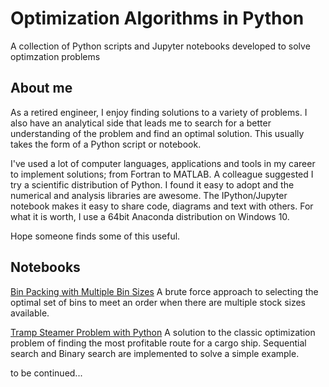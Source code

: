 # Optimization Algorithms in Python
A collection of Python scripts and Jupyter notebooks developed to solve optimzation problems

## About me
As a retired engineer, I enjoy finding solutions to a variety of problems. I also have an analytical side that leads me to search for a better understanding of the problem and find an optimal solution.   This usually takes the form of a Python script or notebook.

I've used a lot of computer languages, applications and tools in my career to implement solutions; from Fortran to MATLAB. A  colleague suggested I try a scientific distribution of Python.  I found it easy to adopt and the numerical and analysis libraries are awesome. The IPython/Jupyter notebook makes it easy to share code, diagrams and text with others.  For what it is worth, I use a 64bit Anaconda distribution on Windows 10.    

Hope someone finds some of this useful.

## Notebooks

[Bin Packing with Multiple Bin Sizes](notebooks/Bin_Packing_Multiple_Bin_Sizes.ipynb)
    A brute force approach to selecting the optimal set of bins to meet an order when there are multiple stock sizes available. 
    
[Tramp Steamer Problem with Python](notebooks/Tramp_Steamer.ipynb)
    A solution to the classic optimization problem of finding the most profitable route for a cargo ship. Sequential search and Binary search are implemented to solve a simple example.

to be continued...	
